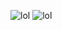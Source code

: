 ![lol](https://github.com/ArktinenKarpalo/otm-harjoitustyo/blob/master/harjoitustyo/docs/kaavio.png)
![lol](https://github.com/ArktinenKarpalo/otm-harjoitustyo/blob/master/harjoitustyo/docs/sekvenssikaavio.png)
